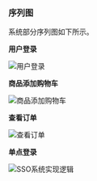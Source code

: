 

### 序列图

系统部分序列图如下所示。

**用户登录**

![用户登录](readme.assets/sequence_user_login.png)

**商品添加购物车**

![商品添加购物车](readme.assets/sequence_cart.png)

**查看订单**

![查看订单](readme.assets/sequence_order.png)

**单点登录**

![SSO系统实现逻辑](readme.assets/sso系统逻辑.jpg)

